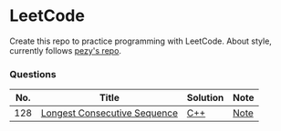 # LeetCode

Create this repo to practice programming with LeetCode.
About style, currently follows [pezy's repo](https://github.com/pezy/LeetCode).

### Questions

|No.|Title|Solution|Note|
|---|-----|--------|----|
|128|[Longest Consecutive Sequence](https://leetcode.com/problems/longest-consecutive-sequence)|[C++](128.%20Longest%20Consecutive%20Sequence/solution.cpp)|[Note](128.%20Longest%20Consecutive%20Sequence)|
